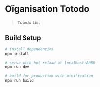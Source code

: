 # Oïganisation Totodo

> Totodo List

## Build Setup

``` bash
# install dependencies
npm install

# serve with hot reload at localhost:8080
npm run dev

# build for production with minification
npm run build
```
